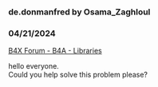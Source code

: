 ### de.donmanfred by Osama_Zaghloul
### 04/21/2024
[B4X Forum - B4A - Libraries](https://www.b4x.com/android/forum/threads/160657/)

hello everyone.  
Could you help solve this problem please?
